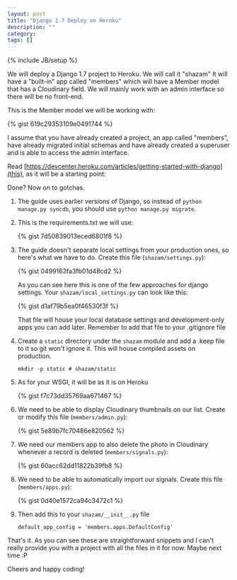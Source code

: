 ```yaml
---
layout: post
title: "Django 1.7 Deploy on Heroku"
description: ""
category:
tags: []
---
```

{% include JB/setup %}

We will deploy a Django 1.7 project to Heroku. We will call it "shazam" It will have a "built-in" app called "members" which
will have a Member model that has a Cloudinary field. We will mainly work with an admin
interface so there will be no front-end.

This is the Member model we will be working with:

{% gist 619c29353109e0491744 %}

I assume that you have already created a project, an app called "members", have already migrated initial schemas
and have already created a superuser and is able to access the admin interface.

Read [https://devcenter.heroku.com/articles/getting-started-with-django](this), as it will be a starting point:

Done? Now on to gotchas.

1. The guide uses earlier versions of Django, so instead of `python manage.py syncdb`, you should use `python manage.py migrate`.

2. This is the requirements.txt we will use:

    {% gist 7d50839013eced6801f8 %}

3. The guide doesn't separate local settings from your production ones, so here's what we have to do. Create this file (`shazam/settings.py`):

    {% gist 0499163fa3fb01d48cd2 %}

    As you can see here this is one of the few approaches for django settings. Your `shazam/local_settings.py` can look like this:

    {% gist d1af79b5ea0f46530f3f %}

    That file will house your local database settings and development-only apps you can add later. Remember to add
    that file to your .gitignore file

4. Create a `static` directory under the `shazam` module and add a .keep file to it so git won't ignore it. This will house compiled assets on production.

    `mkdir -p static # shazam/static`

5. As for your WSGI, it will be as it is on Heroku

    {% gist f7c73dd35769aa671467 %}

6. We need to be able to display Cloudinary thumbnails on our list. Create or modify this file (`members/admin.py`):

    {% gist 5e89b7fc70486e820562 %}

7. We need our members app to also delete the photo in Cloudinary whenever a record is deleted (`members/signals.py`):

    {% gist 60acc62dd11822b39fb8 %}

8. We need to be able to automatically import our signals. Create this file (`members/apps.py`):

    {% gist 0d40e1572ca94c3472c1 %}

9. Then add this to your `shazam/__init__.py` file

    `default_app_config = 'members.apps.DefaultConfig'`

That's it. As you can see these are straightforward snippets and I can't really provide you with a project
with all the files in it for now. Maybe next time :P

Cheers and happy coding!